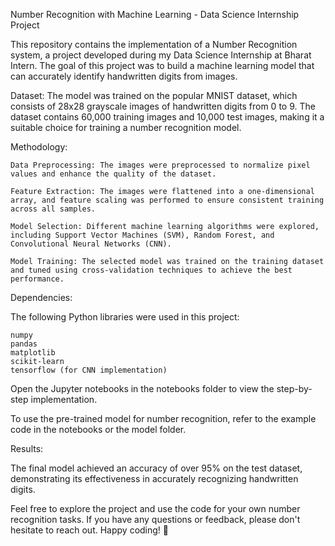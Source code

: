 Number Recognition with Machine Learning - Data Science Internship Project

This repository contains the implementation of a Number Recognition system, a project developed during my Data Science Internship at Bharat Intern. The goal of this project was to build a machine learning model that can accurately identify handwritten digits from images.

Dataset:
The model was trained on the popular MNIST dataset, which consists of 28x28 grayscale images of handwritten digits from 0 to 9. The dataset contains 60,000 training images and 10,000 test images, making it a suitable choice for training a number recognition model.

Methodology:

    Data Preprocessing: The images were preprocessed to normalize pixel values and enhance the quality of the dataset.

    Feature Extraction: The images were flattened into a one-dimensional array, and feature scaling was performed to ensure consistent training across all samples.

    Model Selection: Different machine learning algorithms were explored, including Support Vector Machines (SVM), Random Forest, and Convolutional Neural Networks (CNN).

    Model Training: The selected model was trained on the training dataset and tuned using cross-validation techniques to achieve the best performance.

Dependencies:

The following Python libraries were used in this project:

    numpy
    pandas
    matplotlib
    scikit-learn
    tensorflow (for CNN implementation)

Open the Jupyter notebooks in the notebooks folder to view the step-by-step implementation.

To use the pre-trained model for number recognition, refer to the example code in the notebooks or the model folder.

Results:

The final model achieved an accuracy of over 95% on the test dataset, demonstrating its effectiveness in accurately recognizing handwritten digits.

Feel free to explore the project and use the code for your own number recognition tasks. If you have any questions or feedback, please don't hesitate to reach out. Happy coding! 🚀
